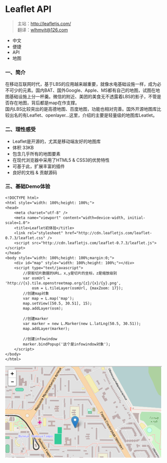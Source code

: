 Leaflet API
==========================
> 主站：http://leafletjs.com/   
> 翻译：wlhmyit@126.com  

+ 中文
+ 便捷
+ API
+ 地图

### 一、简介   
在移动互联网时代，基于LBS的应用越来越重要，就像水电基础设施一样，成为必不可少的元素。国内BAT、国外Google、Apple、MS都有自己的地图，试图在地图基础设施上分一杯羹。微信的附近、美团的美食无不透露着LBS的影子，不管是否存在地图，背后都是map在作支撑。   
国内LBS比较突出的是高德地图、百度地图，功能也相对完善。国外开源地图库比较出名的有Leaflet、openlayer...这里，介绍的主要是轻量级的地图库Leatlet。   
### 二、理性感受  
+ Leaflet是开源的，尤其是移动端友好的地图库
+ 体积 33KB
+ 包含几乎所有的地图要素
+ 在现代浏览器中采用了HTML5 & CSS3的优势特性
+ 可基于此，扩展丰富的插件
+ 良好的文档 & 贡献源码

### 三、基础Demo体验   
	<!DOCTYPE html>
	<html style="width: 100%;height: 100%;">
	<head>
	    <meta charset="utf-8" />
	    <meta name="viewport" content="width=device-width, initial-scale=1.0">
	    <title>Leaflet初体验</title>
	    <link rel="stylesheet" href="http://cdn.leafletjs.com/leaflet-0.7.3/leaflet.css" />
	    <script src="http://cdn.leafletjs.com/leaflet-0.7.3/leaflet.js"></script>
	</head>
	<body style="width: 100%;height: 100%;margin:0;">
	    <div id="map" style="width: 100%;height: 100%;"></div>
	    <script type="text/javascript">
	        //获取切片数据的URL，x,y是切片的坐标，z是缩放级别
	        var osmUrl = 'http://{s}.tile.openstreetmap.org/{z}/{x}/{y}.png',
	            osm = L.tileLayer(osmUrl, {maxZoom: 17});
	        //创建map对象
	        var map = L.map('map');
	        map.setView([50.5, 30.51], 15);
	        map.addLayer(osm);
	        
	        //创建marker
	        var marker = new L.Marker(new L.latLng(50.5, 30.51));
	        map.addLayer(marker);
	        
	        //创建infowindow
	        marker.bindPopup('这个是infowindow对象');
	    </script>
	</body>
	</html>
![](img/index.png)
